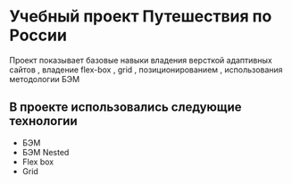 
# Учебный проект Путешествия по России

Проект показывает базовые навыки владения версткой адаптивных сайтов , владение flex-box , grid , позиционированием , использования методологии БЭМ

## В проекте использовались следующие технологии 

- БЭМ
- БЭМ Nested
- Flex box
- Grid




